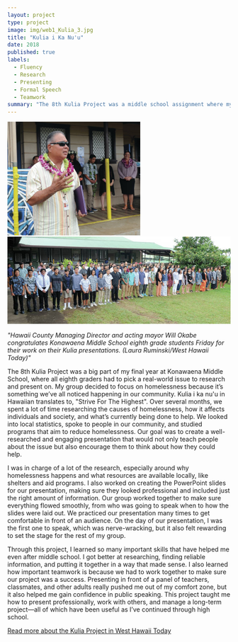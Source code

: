 ```yaml
---
layout: project
type: project
image: img/web1_Kulia_3.jpg
title: "Kulia i Ka Nu'u"
date: 2018
published: true
labels:
  - Fluency 
  - Research 
  - Presenting
  - Formal Speech
  - Teamwork  
summary: "The 8th Kulia Project was a middle school assignment where my group and I researched homelessness, created a professional presentation, and developed key skills in teamwork, research, and public speaking that helped prepare us for high school."
---
```


<img width="300px" class="rounded float-start pe-4" src="../img/web1_Kulia_1.jpg">
<img class="img-fluid" src="../img/web1_Kulia_2.jpg">

*"Hawaii County Managing Director and acting mayor Will Okabe congratulates Konawaena Middle School eighth grade students Friday for their work on their Kulia presentations. (Laura Ruminski/West Hawaii Today)"*

The 8th Kulia Project was a big part of my final year at Konawaena Middle School, where all eighth graders had to pick a real-world issue to research and present on. My group decided to focus on homelessness because it’s something we’ve all noticed happening in our community. Kulia i ka nu'u in Hawaiian translates to, "Strive For The Highest". Over several months, we spent a lot of time researching the causes of homelessness, how it affects individuals and society, and what’s currently being done to help. We looked into local statistics, spoke to people in our community, and studied programs that aim to reduce homelessness. Our goal was to create a well-researched and engaging presentation that would not only teach people about the issue but also encourage them to think about how they could help.

I was in charge of a lot of the research, especially around why homelessness happens and what resources are available locally, like shelters and aid programs. I also worked on creating the PowerPoint slides for our presentation, making sure they looked professional and included just the right amount of information. Our group worked together to make sure everything flowed smoothly, from who was going to speak when to how the slides were laid out. We practiced our presentation many times to get comfortable in front of an audience. On the day of our presentation, I was the first one to speak, which was nerve-wracking, but it also felt rewarding to set the stage for the rest of my group.

Through this project, I learned so many important skills that have helped me even after middle school. I got better at researching, finding reliable information, and putting it together in a way that made sense. I also learned how important teamwork is because we had to work together to make sure our project was a success. Presenting in front of a panel of teachers, classmates, and other adults really pushed me out of my comfort zone, but it also helped me gain confidence in public speaking. This project taught me how to present professionally, work with others, and manage a long-term project—all of which have been useful as I’ve continued through high school.

[Read more about the Kulia Project in West Hawaii Today](https://www.westhawaiitoday.com/2018/04/28/hawaii-news/analyze-this-konawaena-students-present-months-of-research-to-peers-panel/)

